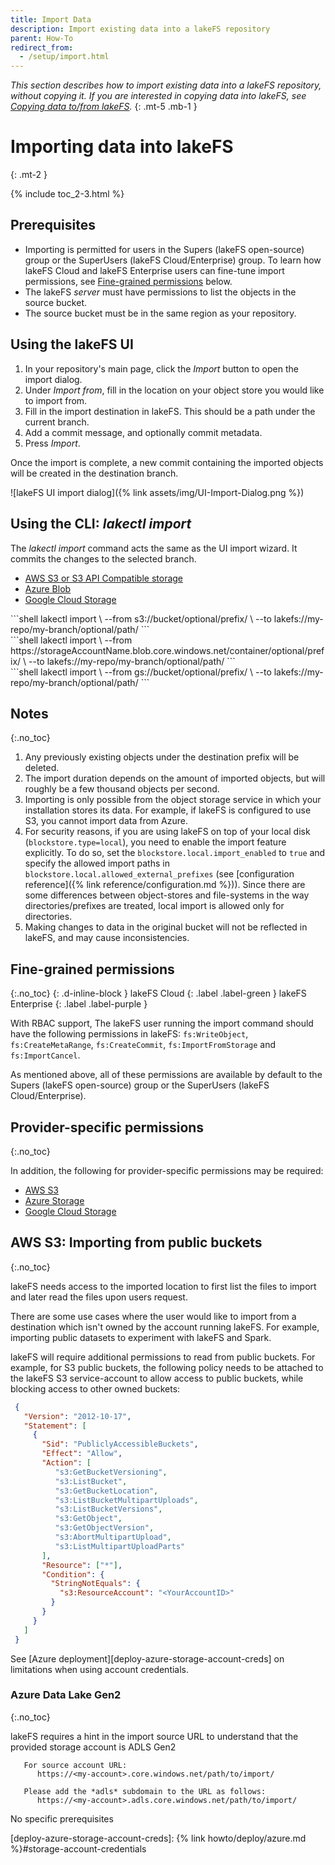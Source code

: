 ```yaml
---
title: Import Data
description: Import existing data into a lakeFS repository
parent: How-To
redirect_from: 
  - /setup/import.html
---
```


_This section describes how to import existing data into a lakeFS repository, without copying it.
If you are interested in copying data into lakeFS, see [Copying data to/from lakeFS](./copying.md)._
{: .mt-5 .mb-1 }

# Importing data into lakeFS
{: .mt-2 }

{% include toc_2-3.html %}

## Prerequisites

* Importing is permitted for users in the Supers (lakeFS open-source) group or the SuperUsers (lakeFS Cloud/Enterprise) group.
   To learn how lakeFS Cloud and lakeFS Enterprise users can fine-tune import permissions, see [Fine-grained permissions](#fine-grained-permissions) below.
* The lakeFS _server_ must have permissions to list the objects in the source bucket.
* The source bucket must be in the same region as your repository.

## Using the lakeFS UI

1. In your repository's main page, click the _Import_ button to open the import dialog.
2. Under _Import from_, fill in the location on your object store you would like to import from.
3. Fill in the import destination in lakeFS. This should be a path under the current branch.
4. Add a commit message, and optionally commit metadata.
5. Press _Import_.

Once the import is complete, a new commit containing the imported objects will be created in the destination branch.

![lakeFS UI import dialog]({% link assets/img/UI-Import-Dialog.png %})

## Using the CLI: _lakectl import_
The _lakectl import_ command acts the same as the UI import wizard. It commits the changes to the selected branch.

<div class="tabs">
<ul>
  <li><a href="#import-tabs-1">AWS S3 or S3 API Compatible storage</a></li>
  <li><a href="#import-tabs-2">Azure Blob</a></li>
  <li><a href="#import-tabs-3">Google Cloud Storage</a></li>
</ul>
<div markdown="1" id="import-tabs-1">
```shell
lakectl import \
  --from s3://bucket/optional/prefix/ \
  --to lakefs://my-repo/my-branch/optional/path/
```
</div>
<div markdown="1" id="import-tabs-2">
```shell
lakectl import \
   --from https://storageAccountName.blob.core.windows.net/container/optional/prefix/ \
   --to lakefs://my-repo/my-branch/optional/path/
```
</div>
<div markdown="1" id="import-tabs-3">
```shell
lakectl import \
   --from gs://bucket/optional/prefix/ \
   --to lakefs://my-repo/my-branch/optional/path/
```
</div>
</div>

## Notes
{:.no_toc}

1. Any previously existing objects under the destination prefix will be deleted.
1. The import duration depends on the amount of imported objects, but will roughly be a few thousand objects per second.
1. Importing is only possible from the object storage service in which your installation stores its data. For example, if lakeFS is configured to use S3, you cannot import data from Azure.
1. For security reasons, if you are using lakeFS on top of your local disk (`blockstore.type=local`), you need to enable the import feature explicitly. 
   To do so, set the `blockstore.local.import_enabled` to `true` and specify the allowed import paths in `blockstore.local.allowed_external_prefixes` (see [configuration reference]({% link reference/configuration.md %})).
   Since there are some differences between object-stores and file-systems in the way directories/prefixes are treated, local import is allowed only for directories. 
1. Making changes to data in the original bucket will not be reflected in lakeFS, and may cause inconsistencies. 

## Fine-grained permissions
{:.no_toc}
{: .d-inline-block }
lakeFS Cloud
{: .label .label-green }
lakeFS Enterprise
{: .label .label-purple }

With RBAC support, The lakeFS user running the import command should have the following permissions in lakeFS:
`fs:WriteObject`, `fs:CreateMetaRange`, `fs:CreateCommit`, `fs:ImportFromStorage` and `fs:ImportCancel`.

As mentioned above, all of these permissions are available by default to the Supers (lakeFS open-source) group or the SuperUsers (lakeFS Cloud/Enterprise).

## Provider-specific permissions
{:.no_toc}

In addition, the following for provider-specific permissions may be required:

<div class="tabs">
<ul>
  <li><a href="#aws-s3">AWS S3</a></li>
  <li><a href="#azure-storage">Azure Storage</a></li>
  <li><a href="#gcs">Google Cloud Storage</a></li>
</ul>
<div markdown="1" id="aws-s3">


## AWS S3: Importing from public buckets
{:.no_toc}

lakeFS needs access to the imported location to first list the files to import and later read the files upon users request.

There are some use cases where the user would like to import from a destination which isn't owned by the account running lakeFS.
For example, importing public datasets to experiment with lakeFS and Spark.

lakeFS will require additional permissions to read from public buckets. For example, for S3 public buckets,
the following policy needs to be attached to the lakeFS S3 service-account to allow access to public buckets, while blocking access to other owned buckets:

  ```json
   {
     "Version": "2012-10-17",
     "Statement": [
       {
         "Sid": "PubliclyAccessibleBuckets",
         "Effect": "Allow",
         "Action": [
            "s3:GetBucketVersioning",
            "s3:ListBucket",
            "s3:GetBucketLocation",
            "s3:ListBucketMultipartUploads",
            "s3:ListBucketVersions",
            "s3:GetObject",
            "s3:GetObjectVersion",
            "s3:AbortMultipartUpload",
            "s3:ListMultipartUploadParts"
         ],
         "Resource": ["*"],
         "Condition": {
           "StringNotEquals": {
             "s3:ResourceAccount": "<YourAccountID>"
           }
         }
       }
     ]
   }
   ```

</div>
<div markdown="1" id="azure-storage">
See [Azure deployment][deploy-azure-storage-account-creds] on limitations when using account credentials.

### Azure Data Lake Gen2
{:.no_toc}

lakeFS requires a hint in the import source URL to understand that the provided storage account is ADLS Gen2

```
   For source account URL:
      https://<my-account>.core.windows.net/path/to/import/

   Please add the *adls* subdomain to the URL as follows:
      https://<my-account>.adls.core.windows.net/path/to/import/
```

</div>
<div markdown="1" id="gcs">
No specific prerequisites
</div>
</div>

[deploy-azure-storage-account-creds]:  {% link howto/deploy/azure.md %}#storage-account-credentials


